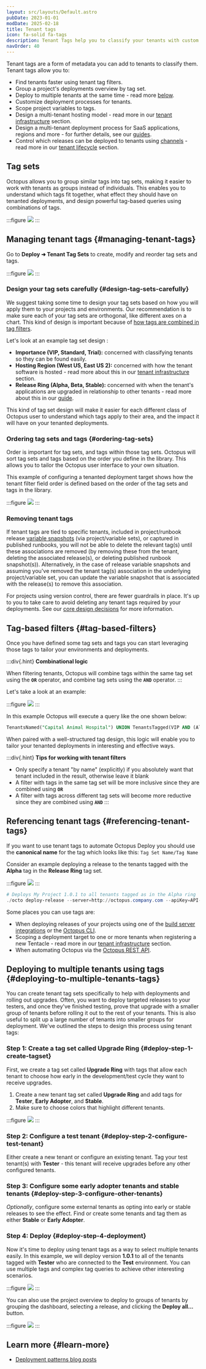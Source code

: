 ```yaml
---
layout: src/layouts/Default.astro
pubDate: 2023-01-01
modDate: 2025-02-18
title: Tenant tags
icon: fa-solid fa-tags
description: Tenant Tags help you to classify your tenants with custom tags so you can tailor your tenanted deployments accordingly.
navOrder: 40
---
```


Tenant tags are a form of metadata you can add to tenants to classify them. Tenant tags allow you to:

- Find tenants faster using tenant tag filters.
- Group a project's deployments overview by tag set.
- Deploy to multiple tenants at the same time - read more [below](#deploying-to-multiple-tenants-tags).
- Customize deployment processes for tenants.
- Scope project variables to tags.
- Design a multi-tenant hosting model - read more in our [tenant infrastructure](/docs/tenants/tenant-infrastructure) section.
- Design a multi-tenant deployment process for SaaS applications, regions and more - for further details, see our [guides](/docs/tenants/guides/#guides).
- Control which releases can be deployed to tenants using [channels](/docs/releases/channels/) - read more in our [tenant lifecycle](/docs/tenants/tenant-lifecycles) section.

## Tag sets

Octopus allows you to group similar tags into tag sets, making it easier to work with tenants as groups instead of individuals. This enables you to understand which tags fit together, what effect they should have on tenanted deployments, and design powerful tag-based queries using combinations of tags.

:::figure
![](/docs/tenants/images/tag-sets.png)
:::

## Managing tenant tags {#managing-tenant-tags}

Go to **Deploy ➜ Tenant Tag Sets** to create, modify and reorder tag sets and tags.

:::figure
![](/docs/tenants/images/tenant-importance.png)
:::


### Design your tag sets carefully {#design-tag-sets-carefully}

We suggest taking some time to design your tag sets based on how you will apply them to your projects and environments. Our recommendation is to make sure each of your tag sets are orthogonal, like different axes on a chart. This kind of design is important because of [how tags are combined in tag filters](#tag-based-filters).

Let's look at an example tag set design :

- **Importance (VIP, Standard, Trial):** concerned with classifying tenants so they can be found easily.
- **Hosting Region (West US, East US 2):** concerned with how the tenant software is hosted - read more about this in our [tenant infrastructure](/docs/tenants/tenant-infrastructure) section.
- **Release Ring (Alpha, Beta, Stable):** concerned with when the tenant's applications are upgraded in relationship to other tenants - read more about this in our [guide](/docs/tenants/guides/multi-tenant-region/deploying-to-release-ring).

This kind of tag set design will make it easier for each different class of Octopus user to understand which tags apply to their area, and the impact it will have on your tenanted deployments.

### Ordering tag sets and tags {#ordering-tag-sets}

Order is important for tag sets, and tags within those tag sets. Octopus will sort tag sets and tags based on the order you define in the library. This allows you to tailor the Octopus user interface to your own situation.

This example of configuring a tenanted deployment target shows how the tenant filter field order is defined based on the order of the tag sets and tags in the library.

:::figure
![](/docs/tenants/images/tag-set-order.png)
:::

### Removing tenant tags

If tenant tags are tied to specific tenants, included in project/runbook release [variable snapshots](/docs/releases#variable-snapshot) (via project/variable sets), or captured in published runbooks, you will not be able to delete the relevant tag(s) until these associations are removed (by removing these from the tenant, deleting the associated release(s), or deleting published runbook snapshot(s)). Alternatively, in the case of release variable snapshots and assuming you've removed the tenant tag(s) association in the underlying project/variable set, you can update the variable snapshot that is associated with the release(s) to remove this association.

For projects using version control, there are fewer guardrails in place. It's up to you to take care to avoid deleting any tenant tags required by your deployments. See our [core design decisions](/docs/projects/version-control/unsupported-config-as-code-scenarios#core-design-decision) for more information. 

## Tag-based filters {#tag-based-filters}

Once you have defined some tag sets and tags you can start leveraging those tags to tailor your environments and deployments.

:::div{.hint}
**Combinational logic**

When filtering tenants, Octopus will combine tags within the same tag set using the **`OR`** operator, and combine tag sets using the **`AND`** operator.
:::

Let's take a look at an example:

:::figure
![](/docs/tenants/images/tag-based-filters.png)
:::

In this example Octopus will execute a query like the one shown below:

```sql
TenantsNamed("Capital Animal Hospital") UNION TenantsTagged(VIP AND (Alpha OR Beta))
```

When paired with a well-structured tag design, this logic will enable you to tailor your tenanted deployments in interesting and effective ways.

:::div{.hint}
**Tips for working with tenant filters**

- Only specify a tenant "by name" (explicitly) if you absolutely want that tenant included in the result, otherwise leave it blank
- A filter with tags in the same tag set will be more inclusive since they are combined using **`OR`**
- A filter with tags across different tag sets will become more reductive since they are combined using **`AND`**
:::

## Referencing tenant tags {#referencing-tenant-tags}

If you want to use tenant tags to automate Octopus Deploy you should use the **canonical name** for the tag which looks like this: `Tag Set Name/Tag Name`

Consider an example deploying a release to the tenants tagged with the **Alpha** tag in the **Release Ring** tag set.

:::figure
![](/docs/tenants/images/release-ring.png)
:::

```powershell
# Deploys My Project 1.0.1 to all tenants tagged as in the Alpha ring
./octo deploy-release --server=http://octopus.company.com --apiKey=API-1234567890123456 --project="My Project" --version="1.0.1" --tenantTag="Release ring/Alpha"
```

Some places you can use tags are:

- When deploying releases of your projects using one of the [build server integrations](/docs/octopus-rest-api/) or the [Octopus CLI](/docs/octopus-rest-api/octopus-cli/deploy-release).
- Scoping a deployment target to one or more tenants when registering a new Tentacle - read more in our [tenant infrastructure](/docs/tenants/tenant-infrastructure) section.
- When automating Octopus via the [Octopus REST API](/docs/octopus-rest-api).

## Deploying to multiple tenants using tags {#deploying-to-multiple-tenants-tags}

You can create tenant tag sets specifically to help with deployments and rolling out upgrades. Often, you want to deploy targeted releases to your testers, and once they've finished testing, prove that upgrade with a smaller group of tenants before rolling it out to the rest of your tenants. This is also useful to split up a large number of tenants into smaller groups for deployment. We've outlined the steps to design this process using tenant tags:

### Step 1: Create a tag set called Upgrade Ring {#deploy-step-1-create-tagset}

First, we create a tag set called **Upgrade Ring** with tags that allow each tenant to choose how early in the development/test cycle they want to receive upgrades.

1. Create a new tenant tag set called **Upgrade Ring** and add tags for **Tester**, **Early Adopter**, and **Stable**.
2. Make sure to choose colors that highlight different tenants.

:::figure
![](/docs/tenants/images/multi-tenant-upgrade-ring.png)
:::

### Step 2: Configure a test tenant {#deploy-step-2-configure-test-tenant}

Either create a new tenant or configure an existing tenant. Tag your test tenant(s) with **Tester** - this tenant will receive upgrades before any other configured tenants.

### Step 3: Configure some early adopter tenants and stable tenants {#deploy-step-3-configure-other-tenants}

*Optionally*, configure some external tenants as opting into early or stable releases to see the effect. Find or create some tenants and tag them as either **Stable** or **Early Adopter**.

### Step 4: Deploy {#deploy-step-4-deployment}

Now it's time to deploy using tenant tags as a way to select multiple tenants easily. In this example, we will deploy version **1.0.1** to all of the tenants tagged with **Tester** who are connected to the **Test** environment. You can use multiple tags and complex tag queries to achieve other interesting scenarios.

:::figure
![](/docs/tenants/images/multi-tenant-deploy-test.png)
:::

You can also use the project overview to deploy to groups of tenants by grouping the dashboard, selecting a release, and clicking the **Deploy all...** button.

:::figure
![](/docs/tenants/images/multi-tenant-deploy-all.png)
:::

## Learn more {#learn-more}

- [Deployment patterns blog posts](https://octopus.com/blog/tag/Deployment%20Patterns)
